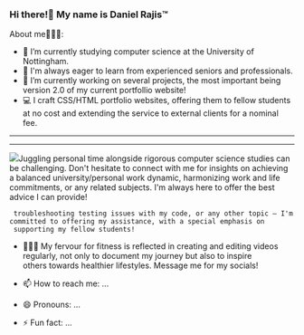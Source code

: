 ### Hi there!👋 My name is Daniel Rajis™️




About me🚶🏾‍♂️:
- 🌱 I’m currently studying computer science at the University of Nottingham.
- 🧠 I'm always eager to learn from experienced seniors and professionals.
- 🔭 I’m currently working on several projects, the most important being version 2.0 of my current portfollio website!
- 💻 I craft CSS/HTML portfolio websites, offering them to fellow students at no cost and extending the service to external clients for a 
     nominal fee. 
-----------------------------------------------------------------------------------------------------------------------------------------------------------------------
-----------------------------------------------------------------------------------------------------------------------------------------------------------------------
   ![](bartstudy.gif)Juggling personal time alongside rigorous computer science studies can be challenging. Don't hesitate to connect with me for insights 
     on achieving a balanced university/personal work dynamic, harmonizing work and life commitments, or any related subjects. I'm always 
     here to offer the best advice I can provide!  
     
     
     
     troubleshooting testing issues with my code, or any other topic – I'm committed to offering my assistance, with a special emphasis on 
     supporting my fellow students!

- 🏋🏾‍♂️ My fervour for fitness is reflected in creating and editing videos regularly, not only to document my journey but also to inspire     
     others towards healthier lifestyles. Message me for my socials!

- 📫 How to reach me: ...
- 😄 Pronouns: ...
- ⚡ Fun fact: ...

